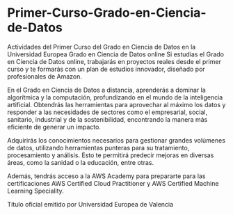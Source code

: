 # Primer-Curso-Grado-en-Ciencia-de-Datos
Actividades del Primer Curso del Grado en Ciencia de Datos en la Universidad Europea
Grado en Ciencia de Datos online
Si estudias el Grado en Ciencia de Datos online, trabajarás en proyectos reales desde el primer curso y te formarás con un plan de estudios innovador, diseñado por profesionales de Amazon.

En el Grado en Ciencia de Datos a distancia, aprenderás a dominar la algorítmica y la computación, profundizando en el mundo de la inteligencia artificial. Obtendrás las herramientas para aprovechar al máximo los datos y responder a las necesidades de sectores como el empresarial, social, sanitario, industrial y de la sostenibilidad, encontrando la manera más eficiente de generar un impacto.

Adquirirás los conocimientos necesarios para gestionar grandes volúmenes de datos, utilizando herramientas punteras para su tratamiento, procesamiento y análisis. Esto te permitirá predecir mejoras en diversas áreas, como la sanidad o la educación, entre otras.

Además, tendrás acceso a la AWS Academy para prepararte para las certificaciones AWS Certified Cloud Practitioner y AWS Certified Machine Learning Speciality.

 Título oficial emitido por Universidad Europea de Valencia
